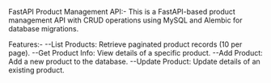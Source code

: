 FastAPI Product Management API:-
This is a FastAPI-based product management API with CRUD operations using MySQL and Alembic for database migrations.

Features:-
        --List Products: Retrieve paginated product records (10 per page).
        --Get Product Info: View details of a specific product.
        --Add Product: Add a new product to the database.
        --Update Product: Update details of an existing product.


